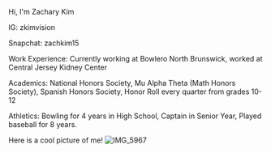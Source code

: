 Hi, I'm Zachary Kim

IG: zkimvision

Snapchat: zachkim15

Work Experience: Currently working at Bowlero North Brunswick, worked at Central Jersey Kidney Center

Academics: National Honors Society, Mu Alpha Theta (Math Honors Society), Spanish Honors Society, Honor Roll every quarter from grades 10-12

Athletics: Bowling for 4 years in High School, Captain in Senior Year, Played baseball for 8 years.

Here is a cool picture of me!
![IMG_5967](https://user-images.githubusercontent.com/84516741/121824020-0d39d300-cc77-11eb-8316-fb6165dd5a2b.jpg)
